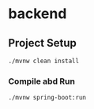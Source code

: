 # backend

## Project Setup

```sh
./mvnw clean install
```

### Compile abd Run

```sh
./mvnw spring-boot:run
```